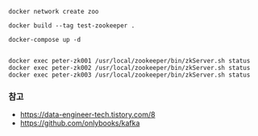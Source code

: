 ~~~
docker network create zoo

docker build --tag test-zookeeper .

docker-compose up -d


docker exec peter-zk001 /usr/local/zookeeper/bin/zkServer.sh status
docker exec peter-zk002 /usr/local/zookeeper/bin/zkServer.sh status
docker exec peter-zk003 /usr/local/zookeeper/bin/zkServer.sh status
~~~





### 참고 

- https://data-engineer-tech.tistory.com/8
- https://github.com/onlybooks/kafka
